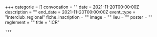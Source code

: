+++
    categorie = []
    convocation = ""
    date = 2021-11-20T00:00:00Z
    description = ""
    end_date = 2021-11-20T00:00:00Z
    event_type = "interclub_regional"
    fiche_inscription = ""
    image = ""
    lieu = ""
    poster = ""
    reglement = ""
    title = "ICR"
    
    +++
            